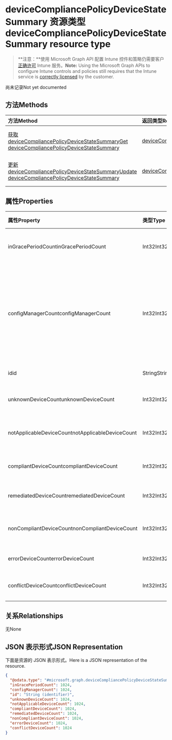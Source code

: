 # <a name="devicecompliancepolicydevicestatesummary-resource-type"></a><span data-ttu-id="f5737-101">deviceCompliancePolicyDeviceStateSummary 资源类型</span><span class="sxs-lookup"><span data-stu-id="f5737-101">deviceCompliancePolicyDeviceStateSummary resource type</span></span>

> <span data-ttu-id="f5737-102">**注意：**使用 Microsoft Graph API 配置 Intune 控件和策略仍需要客户[正确许可](https://go.microsoft.com/fwlink/?linkid=839381) Intune 服务。</span><span class="sxs-lookup"><span data-stu-id="f5737-102">**Note:** Using the Microsoft Graph APIs to configure Intune controls and policies still requires that the Intune service is [correctly licensed](https://go.microsoft.com/fwlink/?linkid=839381) by the customer.</span></span>

<span data-ttu-id="f5737-103">尚未记录</span><span class="sxs-lookup"><span data-stu-id="f5737-103">Not yet documented</span></span>
## <a name="methods"></a><span data-ttu-id="f5737-104">方法</span><span class="sxs-lookup"><span data-stu-id="f5737-104">Methods</span></span>
|<span data-ttu-id="f5737-105">方法</span><span class="sxs-lookup"><span data-stu-id="f5737-105">Method</span></span>|<span data-ttu-id="f5737-106">返回类型</span><span class="sxs-lookup"><span data-stu-id="f5737-106">Return Type</span></span>|<span data-ttu-id="f5737-107">说明</span><span class="sxs-lookup"><span data-stu-id="f5737-107">Description</span></span>|
|:---|:---|:---|
|[<span data-ttu-id="f5737-108">获取 deviceCompliancePolicyDeviceStateSummary</span><span class="sxs-lookup"><span data-stu-id="f5737-108">Get deviceCompliancePolicyDeviceStateSummary</span></span>](../api/intune_deviceconfig_devicecompliancepolicydevicestatesummary_get.md)|[<span data-ttu-id="f5737-109">deviceCompliancePolicyDeviceStateSummary</span><span class="sxs-lookup"><span data-stu-id="f5737-109">deviceCompliancePolicyDeviceStateSummary</span></span>](../resources/intune_deviceconfig_devicecompliancepolicydevicestatesummary.md)|<span data-ttu-id="f5737-110">读取 [deviceCompliancePolicyDeviceStateSummary](../resources/intune_deviceconfig_devicecompliancepolicydevicestatesummary.md) 对象的属性和关系。</span><span class="sxs-lookup"><span data-stu-id="f5737-110">Read properties and relationships of [plannerTaskDetails](../resources/intune_deviceconfig_devicecompliancepolicydevicestatesummary.md) object.</span></span>|
|[<span data-ttu-id="f5737-111">更新 deviceCompliancePolicyDeviceStateSummary</span><span class="sxs-lookup"><span data-stu-id="f5737-111">Update deviceCompliancePolicyDeviceStateSummary</span></span>](../api/intune_deviceconfig_devicecompliancepolicydevicestatesummary_update.md)|[<span data-ttu-id="f5737-112">deviceCompliancePolicyDeviceStateSummary</span><span class="sxs-lookup"><span data-stu-id="f5737-112">deviceCompliancePolicyDeviceStateSummary</span></span>](../resources/intune_deviceconfig_devicecompliancepolicydevicestatesummary.md)|<span data-ttu-id="f5737-113">更新 [deviceCompliancePolicyDeviceStateSummary](../resources/intune_deviceconfig_devicecompliancepolicydevicestatesummary.md) 对象的属性。</span><span class="sxs-lookup"><span data-stu-id="f5737-113">Update the properties of a [calendar](../resources/intune_deviceconfig_devicecompliancepolicydevicestatesummary.md) object.</span></span>|

## <a name="properties"></a><span data-ttu-id="f5737-114">属性</span><span class="sxs-lookup"><span data-stu-id="f5737-114">Properties</span></span>
|<span data-ttu-id="f5737-115">属性</span><span class="sxs-lookup"><span data-stu-id="f5737-115">Property</span></span>|<span data-ttu-id="f5737-116">类型</span><span class="sxs-lookup"><span data-stu-id="f5737-116">Type</span></span>|<span data-ttu-id="f5737-117">说明</span><span class="sxs-lookup"><span data-stu-id="f5737-117">Description</span></span>|
|:---|:---|:---|
|<span data-ttu-id="f5737-118">inGracePeriodCount</span><span class="sxs-lookup"><span data-stu-id="f5737-118">inGracePeriodCount</span></span>|<span data-ttu-id="f5737-119">Int32</span><span class="sxs-lookup"><span data-stu-id="f5737-119">Int32</span></span>|<span data-ttu-id="f5737-120">宽限期内的设备数</span><span class="sxs-lookup"><span data-stu-id="f5737-120">Number of devices that are in grace period</span></span>|
|<span data-ttu-id="f5737-121">configManagerCount</span><span class="sxs-lookup"><span data-stu-id="f5737-121">configManagerCount</span></span>|<span data-ttu-id="f5737-122">Int32</span><span class="sxs-lookup"><span data-stu-id="f5737-122">Int32</span></span>|<span data-ttu-id="f5737-123">由 System Center Configuration Manager 管理合规性的设备数</span><span class="sxs-lookup"><span data-stu-id="f5737-123">Number of devices that have compliance managed by System Center Configuration Manager</span></span>|
|<span data-ttu-id="f5737-124">id</span><span class="sxs-lookup"><span data-stu-id="f5737-124">id</span></span>|<span data-ttu-id="f5737-125">String</span><span class="sxs-lookup"><span data-stu-id="f5737-125">String</span></span>|<span data-ttu-id="f5737-126">实体的键。</span><span class="sxs-lookup"><span data-stu-id="f5737-126">Key of the setting.</span></span>|
|<span data-ttu-id="f5737-127">unknownDeviceCount</span><span class="sxs-lookup"><span data-stu-id="f5737-127">unknownDeviceCount</span></span>|<span data-ttu-id="f5737-128">Int32</span><span class="sxs-lookup"><span data-stu-id="f5737-128">Int32</span></span>|<span data-ttu-id="f5737-129">未知设备的数量</span><span class="sxs-lookup"><span data-stu-id="f5737-129">Number of unknown devices</span></span>|
|<span data-ttu-id="f5737-130">notApplicableDeviceCount</span><span class="sxs-lookup"><span data-stu-id="f5737-130">notApplicableDeviceCount</span></span>|<span data-ttu-id="f5737-131">Int32</span><span class="sxs-lookup"><span data-stu-id="f5737-131">Int32</span></span>|<span data-ttu-id="f5737-132">不适用设备的数量</span><span class="sxs-lookup"><span data-stu-id="f5737-132">Number of not applicable devices</span></span>|
|<span data-ttu-id="f5737-133">compliantDeviceCount</span><span class="sxs-lookup"><span data-stu-id="f5737-133">compliantDeviceCount</span></span>|<span data-ttu-id="f5737-134">Int32</span><span class="sxs-lookup"><span data-stu-id="f5737-134">Int32</span></span>|<span data-ttu-id="f5737-135">兼容设备的数量</span><span class="sxs-lookup"><span data-stu-id="f5737-135">Number of compliant devices</span></span>|
|<span data-ttu-id="f5737-136">remediatedDeviceCount</span><span class="sxs-lookup"><span data-stu-id="f5737-136">remediatedDeviceCount</span></span>|<span data-ttu-id="f5737-137">Int32</span><span class="sxs-lookup"><span data-stu-id="f5737-137">Int32</span></span>|<span data-ttu-id="f5737-138">已修复设备数</span><span class="sxs-lookup"><span data-stu-id="f5737-138">Number of remediated devices</span></span>|
|<span data-ttu-id="f5737-139">nonCompliantDeviceCount</span><span class="sxs-lookup"><span data-stu-id="f5737-139">nonCompliantDeviceCount</span></span>|<span data-ttu-id="f5737-140">Int32</span><span class="sxs-lookup"><span data-stu-id="f5737-140">Int32</span></span>|<span data-ttu-id="f5737-141">不兼容设备的数量</span><span class="sxs-lookup"><span data-stu-id="f5737-141">Number of NonCompliant devices</span></span>|
|<span data-ttu-id="f5737-142">errorDeviceCount</span><span class="sxs-lookup"><span data-stu-id="f5737-142">errorDeviceCount</span></span>|<span data-ttu-id="f5737-143">Int32</span><span class="sxs-lookup"><span data-stu-id="f5737-143">Int32</span></span>|<span data-ttu-id="f5737-144">错误设备的数量</span><span class="sxs-lookup"><span data-stu-id="f5737-144">Number of error devices</span></span>|
|<span data-ttu-id="f5737-145">conflictDeviceCount</span><span class="sxs-lookup"><span data-stu-id="f5737-145">conflictDeviceCount</span></span>|<span data-ttu-id="f5737-146">Int32</span><span class="sxs-lookup"><span data-stu-id="f5737-146">Int32</span></span>|<span data-ttu-id="f5737-147">冲突设备的数量</span><span class="sxs-lookup"><span data-stu-id="f5737-147">Number of conflict devices</span></span>|

## <a name="relationships"></a><span data-ttu-id="f5737-148">关系</span><span class="sxs-lookup"><span data-stu-id="f5737-148">Relationships</span></span>
<span data-ttu-id="f5737-149">无</span><span class="sxs-lookup"><span data-stu-id="f5737-149">None</span></span>
## <a name="json-representation"></a><span data-ttu-id="f5737-150">JSON 表示形式</span><span class="sxs-lookup"><span data-stu-id="f5737-150">JSON Representation</span></span>
<span data-ttu-id="f5737-151">下面是资源的 JSON 表示形式。</span><span class="sxs-lookup"><span data-stu-id="f5737-151">Here is a JSON representation of the resource.</span></span>
<!-- {
  "blockType": "resource",
  "keyProperty": "id",
  "@odata.type": "microsoft.graph.deviceCompliancePolicyDeviceStateSummary"
}
-->
``` json
{
  "@odata.type": "#microsoft.graph.deviceCompliancePolicyDeviceStateSummary",
  "inGracePeriodCount": 1024,
  "configManagerCount": 1024,
  "id": "String (identifier)",
  "unknownDeviceCount": 1024,
  "notApplicableDeviceCount": 1024,
  "compliantDeviceCount": 1024,
  "remediatedDeviceCount": 1024,
  "nonCompliantDeviceCount": 1024,
  "errorDeviceCount": 1024,
  "conflictDeviceCount": 1024
}
```



